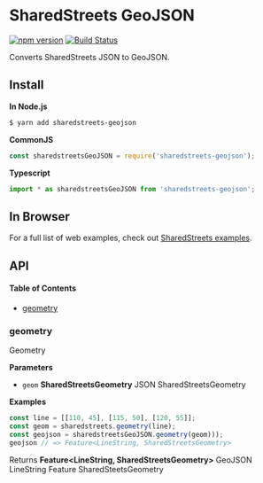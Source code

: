 # SharedStreets GeoJSON

[![npm version](https://badge.fury.io/js/sharedstreets-geojson.svg)](https://badge.fury.io/js/sharedstreets-geojson)
[![Build Status](https://travis-ci.org/sharedstreets/sharedstreets-geojson.svg?branch=master)](https://travis-ci.org/sharedstreets/sharedstreets-geojson)

Converts SharedStreets JSON to GeoJSON.

## Install

**In Node.js**

```bash
$ yarn add sharedstreets-geojson
```

**CommonJS**

```js
const sharedstreetsGeoJSON = require('sharedstreets-geojson');
```

**Typescript**

```js
import * as sharedstreetsGeoJSON from 'sharedstreets-geojson';
```

## In Browser

For a full list of web examples, check out [SharedStreets examples](https://github.com/sharedstreets/sharedstreets-examples).

## API

<!-- Generated by documentation.js. Update this documentation by updating the source code. -->

#### Table of Contents

-   [geometry](#geometry)

### geometry

Geometry

**Parameters**

-   `geom` **SharedStreetsGeometry** JSON SharedStreetsGeometry

**Examples**

```javascript
const line = [[110, 45], [115, 50], [120, 55]];
const geom = sharedstreets.geometry(line);
const geojson = sharedstreetsGeoJSON.geometry(geom)));
geojson // => Feature<LineString, SharedStreetsGeometry>
```

Returns **Feature&lt;LineString, SharedStreetsGeometry>** GeoJSON LineString Feature SharedSteetsGeometry
